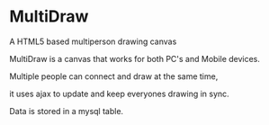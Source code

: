 MultiDraw
=========

A HTML5 based multiperson drawing canvas

MultiDraw is a canvas that works for both PC's and Mobile devices.

Multiple people can connect and draw at the same time,

it uses ajax to update and keep everyones drawing in sync.

Data is stored in a mysql table.

